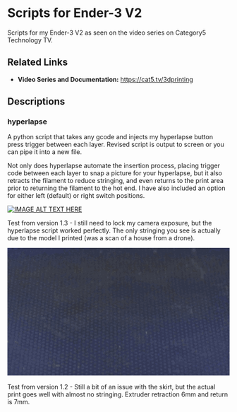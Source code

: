 # Scripts for Ender-3 V2
Scripts for my Ender-3 V2 as seen on the video series on Category5 Technology TV.

## Related Links

- **Video Series and Documentation:** https://cat5.tv/3dprinting

## Descriptions

### hyperlapse
A python script that takes any gcode and injects my hyperlapse button press trigger between each layer. Revised script is output to screen or you can pipe it into a new file.

Not only does hyperlapse automate the insertion process, placing trigger code between each layer to snap a picture for your hyperlapse, but it also retracts the filament to reduce stringing, and even returns to the print area prior to returning the filament to the hot end. I have also included an option for either left (default) or right switch positions.

[![IMAGE ALT TEXT HERE](https://img.youtube.com/vi/qaSmzV_p_Hg/0.jpg)](https://www.youtube.com/watch?v=qaSmzV_p_Hg)

Test from version 1.3 - I still need to lock my camera exposure, but the hyperlapse script worked perfectly. The only stringing you see is actually due to the model I printed (was a scan of a house from a drone).

![Sample](trigger_test_v1.2.gif)

Test from version 1.2 - Still a bit of an issue with the skirt, but the actual print goes well with almost no stringing. Extruder retraction 6mm and return is 7mm.
